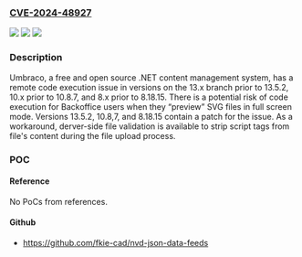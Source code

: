 ### [CVE-2024-48927](https://cve.mitre.org/cgi-bin/cvename.cgi?name=CVE-2024-48927)
![](https://img.shields.io/static/v1?label=Product&message=Umbraco-CMS&color=blue)
![](https://img.shields.io/static/v1?label=Version&message=%3D%20%3E%3D%2013.0.0%2C%20%3C%2013.5.2%20&color=brighgreen)
![](https://img.shields.io/static/v1?label=Vulnerability&message=CWE-74%3A%20Improper%20Neutralization%20of%20Special%20Elements%20in%20Output%20Used%20by%20a%20Downstream%20Component%20('Injection')&color=brighgreen)

### Description

Umbraco, a free and open source .NET content management system, has a remote code execution issue in versions on the 13.x branch prior to 13.5.2, 10.x prior to 10.8.7, and 8.x prior to 8.18.15. There is a potential risk of code execution for Backoffice users when they “preview” SVG files in full screen mode. Versions 13.5.2, 10.8,7, and 8.18.15 contain a patch for the issue. As a workaround, derver-side file validation is available to strip script tags from file's content during the file upload process.

### POC

#### Reference
No PoCs from references.

#### Github
- https://github.com/fkie-cad/nvd-json-data-feeds

